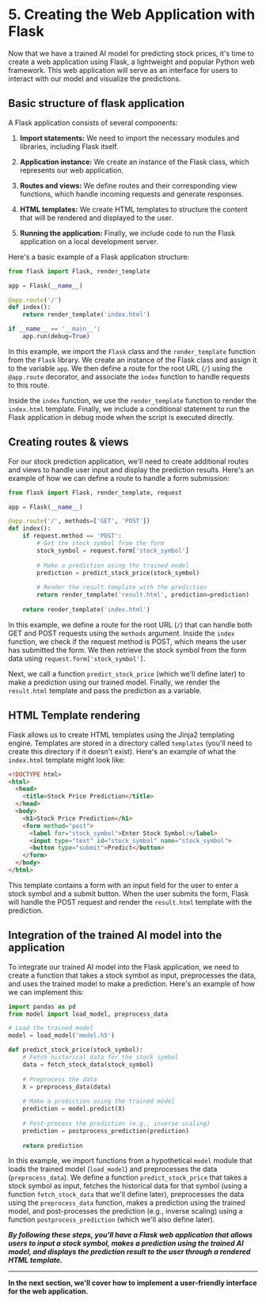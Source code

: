 # 5. Creating the Web Application with Flask

Now that we have a trained AI model for predicting stock prices, it's time to create a web application using Flask, a lightweight and popular Python web framework. This web application will serve as an interface for users to interact with our model and visualize the predictions.

## Basic structure of flask application


A Flask application consists of several components:

1. **Import statements:** We need to import the necessary modules and libraries, including Flask itself.

2. **Application instance:** We create an instance of the Flask class, which represents our web application.

3. **Routes and views:** We define routes and their corresponding view functions, which handle incoming requests and generate responses.

4. **HTML templates:** We create HTML templates to structure the content that will be rendered and displayed to the user.

5. **Running the application:** Finally, we include code to run the Flask application on a local development server.

Here's a basic example of a Flask application structure:

```python
from flask import Flask, render_template

app = Flask(__name__)

@app.route('/')
def index():
    return render_template('index.html')

if __name__ == '__main__':
    app.run(debug=True)
```

In this example, we import the `Flask` class and the `render_template` function from the `Flask` library. We create an instance of the Flask class and assign it to the variable `app`. We then define a route for the root URL (`/`) using the `@app.route` decorator, and associate the `index` function to handle requests to this route.

Inside the `index` function, we use the `render_template` function to render the `index.html` template. Finally, we include a conditional statement to run the Flask application in debug mode when the script is executed directly.

## Creating routes & views

For our stock prediction application, we'll need to create additional routes and views to handle user input and display the prediction results. Here's an example of how we can define a route to handle a form submission:

```python
from flask import Flask, render_template, request

app = Flask(__name__)

@app.route('/', methods=['GET', 'POST'])
def index():
    if request.method == 'POST':
        # Get the stock symbol from the form
        stock_symbol = request.form['stock_symbol']
        
        # Make a prediction using the trained model
        prediction = predict_stock_price(stock_symbol)
        
        # Render the result template with the prediction
        return render_template('result.html', prediction=prediction)
    
    return render_template('index.html')

```
In this example, we define a route for the root URL (`/`) that can handle both GET and POST requests using the `methods` argument. Inside the `index` function, we check if the request method is POST, which means the user has submitted the form. We then retrieve the stock symbol from the form data using `request.form['stock_symbol']`.

Next, we call a function `predict_stock_price` (which we'll define later) to make a prediction using our trained model. Finally, we render the `result.html` template and pass the prediction as a variable.

## HTML Template rendering

Flask allows us to create HTML templates using the Jinja2 templating engine. Templates are stored in a directory called `templates` (you'll need to create this directory if it doesn't exist). Here's an example of what the `index.html` template might look like:

```html
<!DOCTYPE html>
<html>
  <head>
    <title>Stock Price Prediction</title>
  </head>
  <body>
    <h1>Stock Price Prediction</h1>
    <form method="post">
      <label for="stock_symbol">Enter Stock Symbol:</label>
      <input type="text" id="stock_symbol" name="stock_symbol">
      <button type="submit">Predict</button>
    </form>
  </body>
</html>
```
This template contains a form with an input field for the user to enter a stock symbol and a submit button. When the user submits the form, Flask will handle the POST request and render the `result.html` template with the prediction.

## Integration of the trained AI model into the application

To integrate our trained AI model into the Flask application, we need to create a function that takes a stock symbol as input, preprocesses the data, and uses the trained model to make a prediction. Here's an example of how we can implement this:

```python
import pandas as pd
from model import load_model, preprocess_data

# Load the trained model
model = load_model('model.h5')

def predict_stock_price(stock_symbol):
    # Fetch historical data for the stock symbol
    data = fetch_stock_data(stock_symbol)
    
    # Preprocess the data
    X = preprocess_data(data)
    
    # Make a prediction using the trained model
    prediction = model.predict(X)
    
    # Post-process the prediction (e.g., inverse scaling)
    prediction = postprocess_prediction(prediction)
    
    return prediction
```
In this example, we import functions from a hypothetical `model` module that loads the trained model (`load_model`) and preprocesses the data (`preprocess_data`). We define a function `predict_stock_price` that takes a stock symbol as input, fetches the historical data for that symbol (using a function `fetch_stock_data` that we'll define later), preprocesses the data using the `preprocess_data` function, makes a prediction using the trained model, and post-processes the prediction (e.g., inverse scaling) using a function `postprocess_prediction` (which we'll also define later).

***By following these steps, you'll have a Flask web application that allows users to input a stock symbol, makes a prediction using the trained AI model, and displays the prediction result to the user through a rendered HTML template.***

---

**In the next section, we'll cover how to implement a user-friendly interface for the web application.**